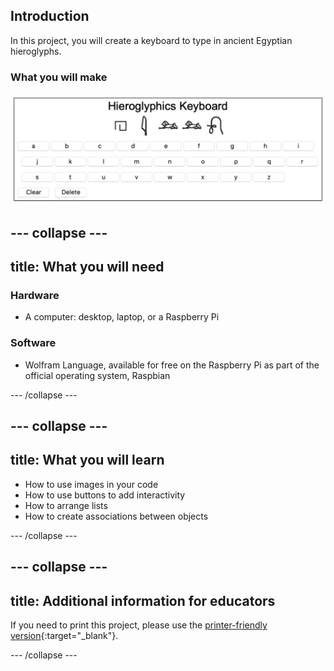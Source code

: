## Introduction

In this project, you will create a keyboard to type in ancient Egyptian hieroglyphs.

### What you will make

![Complete project](images/Complete.png)

--- collapse ---
---
title: What you will need
---
### Hardware

+ A computer: desktop, laptop, or a Raspberry Pi

### Software

+ Wolfram Language, available for free on the Raspberry Pi as part of the official operating system, Raspbian

--- /collapse ---

--- collapse ---
---
title: What you will learn
---

+ How to use images in your code
+ How to use buttons to add interactivity
+ How to arrange lists
+ How to create associations between objects

--- /collapse ---

--- collapse ---
---
title: Additional information for educators
---

If you need to print this project, please use the [printer-friendly version](https://projects.raspberrypi.org/en/projects/c3-wolfram-hieroglyphics/print){:target="_blank"}.

--- /collapse ---
